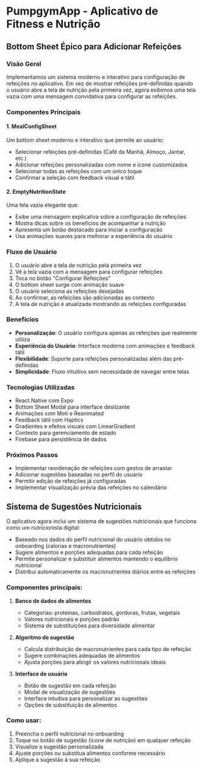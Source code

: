# PumpgymApp - Aplicativo de Fitness e Nutrição

## Bottom Sheet Épico para Adicionar Refeições

### Visão Geral
Implementamos um sistema moderno e interativo para configuração de refeições no aplicativo. Em vez de mostrar refeições pré-definidas quando o usuário abre a tela de nutrição pela primeira vez, agora exibimos uma tela vazia com uma mensagem convidativa para configurar as refeições.

### Componentes Principais

#### 1. MealConfigSheet
Um bottom sheet moderno e interativo que permite ao usuário:
- Selecionar refeições pré-definidas (Café da Manhã, Almoço, Jantar, etc.)
- Adicionar refeições personalizadas com nome e ícone customizados
- Selecionar todas as refeições com um único toque
- Confirmar a seleção com feedback visual e tátil

#### 2. EmptyNutritionState
Uma tela vazia elegante que:
- Exibe uma mensagem explicativa sobre a configuração de refeições
- Mostra dicas sobre os benefícios de acompanhar a nutrição
- Apresenta um botão destacado para iniciar a configuração
- Usa animações suaves para melhorar a experiência do usuário

### Fluxo de Usuário
1. O usuário abre a tela de nutrição pela primeira vez
2. Vê a tela vazia com a mensagem para configurar refeições
3. Toca no botão "Configurar Refeições"
4. O bottom sheet surge com animação suave
5. O usuário seleciona as refeições desejadas
6. Ao confirmar, as refeições são adicionadas ao contexto
7. A tela de nutrição é atualizada mostrando as refeições configuradas

### Benefícios
- **Personalização**: O usuário configura apenas as refeições que realmente utiliza
- **Experiência do Usuário**: Interface moderna com animações e feedback tátil
- **Flexibilidade**: Suporte para refeições personalizadas além das pré-definidas
- **Simplicidade**: Fluxo intuitivo sem necessidade de navegar entre telas

### Tecnologias Utilizadas
- React Native com Expo
- Bottom Sheet Modal para interface deslizante
- Animações com Moti e Reanimated
- Feedback tátil com Haptics
- Gradientes e efeitos visuais com LinearGradient
- Contexto para gerenciamento de estado
- Firebase para persistência de dados

### Próximos Passos
- Implementar reordenação de refeições com gestos de arrastar
- Adicionar sugestões baseadas no perfil do usuário
- Permitir edição de refeições já configuradas
- Implementar visualização prévia das refeições no calendário

## Sistema de Sugestões Nutricionais

O aplicativo agora inclui um sistema de sugestões nutricionais que funciona como um nutricionista digital:

- Baseado nos dados do perfil nutricional do usuário obtidos no onboarding (calorias e macronutrientes)
- Sugere alimentos e porções adequadas para cada refeição
- Permite personalizar e substituir alimentos mantendo o equilíbrio nutricional
- Distribui automaticamente os macronutrientes diários entre as refeições

### Componentes principais:

1. **Banco de dados de alimentos**
   - Categorias: proteínas, carboidratos, gorduras, frutas, vegetais
   - Valores nutricionais e porções padrão
   - Sistema de substituições para diversidade alimentar

2. **Algoritmo de sugestão**
   - Calcula distribuição de macronutrientes para cada tipo de refeição
   - Sugere combinações adequadas de alimentos
   - Ajusta porções para atingir os valores nutricionais ideais

3. **Interface de usuário**
   - Botão de sugestão em cada refeição
   - Modal de visualização de sugestões
   - Interface intuitiva para personalizar as sugestões
   - Opções de substituição de alimentos

### Como usar:

1. Preencha o perfil nutricional no onboarding
2. Toque no botão de sugestão (ícone de nutrição) em qualquer refeição
3. Visualize a sugestão personalizada
4. Ajuste porções ou substitua alimentos conforme necessário
5. Aplique a sugestão à sua refeição 